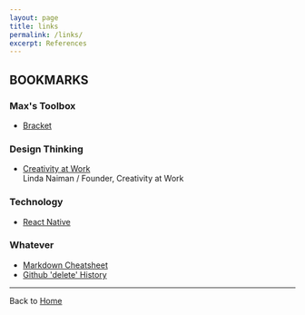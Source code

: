 ```yaml
---
layout: page
title: links
permalink: /links/
excerpt: References
---
```


## BOOKMARKS

### Max's Toolbox
* [Bracket](http://brackets.io/)

### Design Thinking
* [Creativity at Work](http://www.creativityatwork.com/design-thinking-strategy-for-innovation/)  
    Linda Naiman / Founder, Creativity at Work

### Technology
* [React Native](https://facebook.github.io/react-native/)


### Whatever
* [Markdown Cheatsheet](http://assemble.io/docs/Cheatsheet-Markdown.html)
* [Github 'delete' History](http://stackoverflow.com/questions/13716658/how-to-delete-all-commit-history-in-github)





---
Back to [Home](/)